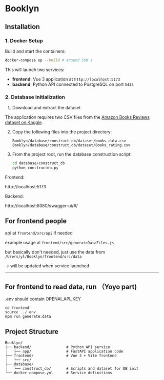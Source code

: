 # Booklyn


## Installation

### 1. Docker Setup

Build and start the containers:

```bash
docker-compose up --build # around 500 s
```

This will launch two services:

* **frontend**: Vue 3 application at `http://localhost:5173`
* **backend**: Python API connected to PostgreSQL on port `5433`

### 2. Database Initialization


1. Download and extract the dataset.

The application requires two CSV files from the [Amazon Books Reviews dataset on Kaggle](https://www.kaggle.com/datasets/mohamedbakhet/amazon-books-reviews).

2. Copy the following files into the project directory:

   ```
   Booklyn/database/construct_db/dataset/books_data.csv
   Booklyn/database/construct_db/dataset/Books_rating.csv
   ```
3. From the project root, run the database construction script:

   ```bash
   cd database/construct_db
   python constructdb.py
   ```

Frontend:

http://localhost:5173

Backend:

http://localhost:8080/swagger-ui/#/



## For frontend people

api at 
` frontend/src/api `
if needed

example usage at `frontend/src/generateDataFiles.js`

but basically don't needed, just use the data from `/Users/yl/Booklyn/frontend/src/data`

-> will be updated when service launched

----------------
## For frontend to read data, run （Yoyo part)
.env should contain OPENAI_API_KEY
   ```
   cd frontend
   source ../.env
   npm run generate:data
   ```

## Project Structure

```
Booklyn/
├── backend/                # Python API service
│   ├── app/                # FastAPI application code
├── frontend/               # Vue 3 + Vite frontend
│   └── src/
├── database/
│   └── construct_db/       # Scripts and dataset for DB init
└── docker-compose.yml      # Service definitions
```